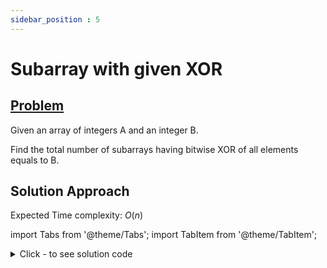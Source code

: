 ```yaml
---
sidebar_position : 5
---
```


# Subarray with given XOR

## [Problem](https://www.interviewbit.com/problems/subarray-with-given-xor/)

Given an array of integers A and an integer B.

Find the total number of subarrays having bitwise XOR of all elements equals to B.

## Solution Approach

Expected Time complexity: $O(n)$

import Tabs from '@theme/Tabs';
import TabItem from '@theme/TabItem';

<details><summary>Click - to see solution code</summary>

<Tabs>
<TabItem value="cpp" label="C++">

```cpp
int Solution::solve(vector<int> &A, int B) {
    int n = A.size();
    int xorr = 0;
    unordered_map<int, int> mp;
    mp[0] = 1;
    int ans = 0;
    for (int i = 0; i < n; i++) {
        xorr ^= A[i];
        if (mp.find(xorr ^ B) != mp.end()) {
            ans += mp[xorr ^ B];
        }
        mp[xorr]++;
        ;
    }
    return ans;
}

```
</TabItem>
</Tabs>
</details>
